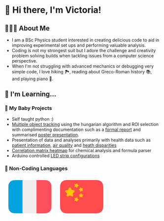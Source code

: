# 👋 Hi there, I'm Victoria!

## 👩🏻‍💻 About Me
- I am a BSc Physics student interested in creating delicious code to aid in improving experimental set ups and performing valuable analysis.
- Coding is not my strongest suit but I adore the challenge and creativity problem solving builds when tackling issues from a computer science perspective. 
- When I'm not struggling with advanced mechanics or debugging very simple code, I love hiking 🏞️, reading about Greco-Roman history 📚, and playing piano 🎹. 

## 🌱 I'm Learning...
### 🌿 My Baby Projects
- Self taught python :)
- [Multiple object tracking](https://github.com/physicskitten/droplet_tracker_original) using the hungarian algorithm and ROI selection with complimenting documentation such as a [formal report](https://drive.google.com/file/d/11-QX8NEb5vwFQukSnY2XJyiJbV_Xg-Il/view?usp=sharing) and summarised [poster presentation](https://drive.google.com/file/d/1MCC3CFQDR6DohqRu_8i6pBed4x-MZc2q/view?usp=sharing).
- Presentation of data and analyses primarily with health data such as [patient information](https://github.com/physicskitten/Patient-Information-Study), [air quality](https://github.com/physicskitten/Air-Quality-Study) and [heath disparities](https://github.com/physicskitten/Health-Disparities-Study)
- [Correlation matrix heatmap](https://github.com/physicskitten/Chemical-Compounds-Analysis) for chemical analysis and formula parser
- Arduino controlled [LED strip configurations](https://github.com/physicskitten/LED_lightstrip)

### 🌿 Non-Coding Languages
[![french flag](Assets/french-flag-round.svg)](https://www.duolingo.com/profile/plm786)
[![chinese flag](Assets/chinese-flag-round.svg)](https://www.duolingo.com/profile/plm786)

